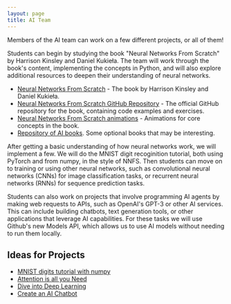 ```yaml
---
layout: page
title: AI Team
---
```


Members of the AI team can work on a few different projects, or all of them!

Students can begin by studying the book "Neural Networks From Scratch" by
Harrison Kinsley and Daniel Kukieła. The team will work through the book's
content, implementing the concepts in Python, and will also explore additional
resources to deepen their understanding of neural networks.

* [Neural Networks From Scratch](https://nnfs.io/) - The book by Harrison Kinsley and Daniel Kukieła.
* [Neural Networks From Scratch GitHub Repository](https://github.com/Sentdex/nnfs_book) - The official GitHub repository for the book, containing code examples and exercises.
* [Neural Networks From Scratch animations](https://nnfs.io/neural_network_animations) - Animations for core concepts in the book. 
* [Repository of AI books](https://github.com/aridiosilva/AI_Books). Some optional books that may be interesting. 

After getting a basic understanding of how neural networks work, we will
implement a few. We will do the MNIST digit recoginition tutorial, both using
PyTorch and from numpy, in the style of NNFS. Then students can move on to
training or using other neural networks, such as convolutional neural networks
(CNNs) for image classification tasks, or recurrent neural networks (RNNs) for
sequence prediction tasks.

Students can also work on projects that involve programming AI agents by making
web requests to APIs, such as OpenAI's GPT-3 or other AI services. This can
include building chatbots, text generation tools, or other applications that
leverage AI capabilities. For these tasks we will use Github's new Models API,
which allows us to use AI models without needing to run them locally.


## Ideas for Projects

* [MNIST digits tutorial with numpy](https://numpy.org/numpy-tutorials/content/tutorial-deep-learning-on-mnist.html)
* [Attention is all you Need](https://arxiv.org/pdf/1706.03762)
* [Dive into Deep Learning](https://d2l.ai/index.html)
* [Create an AI Chatbot](https://realpython.com/how-to-make-a-discord-bot-python/)
  

